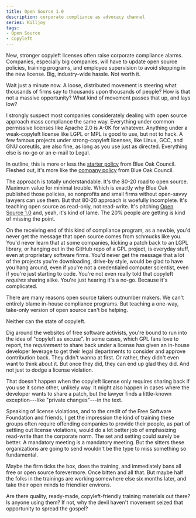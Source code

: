 ```yaml
---
title: Open Source 1.0
description: corporate compliance as advocacy channel
series: Killjoy
tags:
- Open Source
- Copyleft
---
```


New, stronger copyleft licenses often raise corporate compliance alarms.  Companies, especially big companies, will have to update open source policies, training programs, and employee supervision to avoid stepping in the new license.  Big, industry-wide hassle.  Not worth it.

Wait just a minute now.  A loose, distributed movement is steering what thousands of firms say to thousands upon thousands of people?  How is that not a massive opportunity?  What kind of movement passes that up, and lays low?

I strongly suspect most companies considerately dealing with open source approach mass compliance the same way.  Everything under common permissive licenses like Apache 2.0 is A-0K for whatever.  Anything under a weak-copyleft license like LGPL or MPL is good to use, but not to hack.  A few famous projects under strong-copyleft licenses, like Linux, GCC, and GNU coreutils, are also fine, as long as you use just as directed.  Everything else is no-go or an e-mail to Legal.

In outline, this is more or less the [starter policy](https://blueoakcouncil.org/starter-policy) from Blue Oak Council.  Fleshed out, it's more like the [company policy](https://blueoakcouncil.org/company-policy) from Blue Oak Council.

The approach is totally understandable.  It's the 80-20 road to open source.  Maximum value for minimal trouble.  Which is exactly why Blue Oak published those policies, so nonprofits and small firms without open-savvy lawyers can use them.  But that 80-20 approach is woefully incomplete.  It's teaching open source as read-only, not read-write.  It's pitching [Open Source 1.0](https://en.wikipedia.org/wiki/Web_2.0#Web_1.0) and, yeah, it's kind of lame.  The 20% people are getting is kind of missing the point.

On the receiving end of this kind of compliance program, as a newbie, you'd never get the message that open source comes from schmucks like you.  You'd never learn that at some companies, kicking a patch back to an LGPL library, or hanging out in the GitHub repo of a GPL project, is everyday stuff, even at proprietary software firms.  You'd never get the message that a lot of the projects you're downloading, drive-by style, would be glad to have you hang around, even if you're not a credentialed computer scientist, even if you're just starting to code.  You're not even really told that copyleft _requires_ sharing alike.  You're just hearing it's a no-go.  Because it's complicated.

There are many reasons open source takers outnumber makers.  We can't entirely blame in-house compliance programs.  But teaching a one-way, take-only version of open source can't be helping.

Neither can the state of copyleft.

Dig around the websites of free software activists, you're bound to run into the idea of "copyleft as excuse".  In some cases, which GPL fans love to report, the _requirement_ to share back under a license has given an in-house developer leverage to get their legal departments to consider and approve contribution back.  They didn't wanna at first.  Or rather, they didn't even want to think about it.  But once they did, they can end up glad they did.  And not just to dodge a license violation.

That doesn't happen when the copyleft license only requires sharing back if you use it some other, unlikely way.  It might also happen in cases where the developer wants to share a patch, but the lawyer finds a little-known exception---like "private changes"---in the text.

Speaking of license violations, and to the credit of the Free Software Foundation and friends, I get the impression the kind of training these groups often require offending companies to provide their people, as part of settling out license violations, would do a lot better job of emphasizing read-write than the corporate norm.  The set and setting could surely be better.  A mandatory meeting is a mandatory meeting.  But the sitters these organizations are going to send wouldn't be the type to miss something so fundamental.

Maybe the firm ticks the box, does the training, and immediately bans all free or open source forevermore.  Once bitten and all that.  But maybe half the folks in the trainings are working somewhere else six months later, and take their open minds to friendlier environs.

Are there quality, ready-made, copyleft-friendly training materials out there?  Is anyone using them?  If not, why the devil haven't movement seized that opportunity to spread the gospel?
